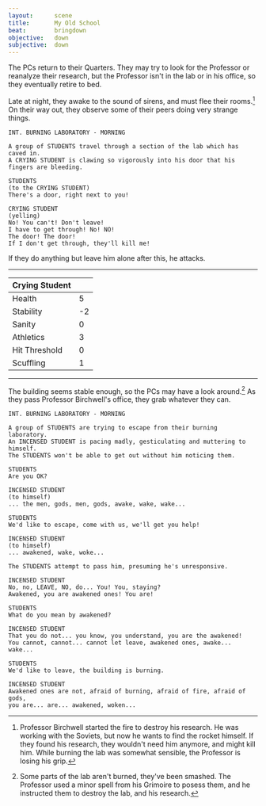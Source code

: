 ```yaml
---
layout:      scene
title:       My Old School
beat:        bringdown
objective:   down
subjective:  down
---
```


The PCs return to their Quarters.
They may try to look for the Professor or reanalyze their research,
but the Professor isn't in the lab or in his office, so they eventually retire to bed.

Late at night, they awake to the sound of sirens, and must flee their rooms.[^fire]
On their way out, they observe some of their peers doing very strange things.

~~~
INT. BURNING LABORATORY - MORNING

A group of STUDENTS travel through a section of the lab which has caved in.
A CRYING STUDENT is clawing so vigorously into his door that his fingers are bleeding.

STUDENTS
(to the CRYING STUDENT)
There's a door, right next to you!

CRYING STUDENT
(yelling)
No! You can't! Don't leave!
I have to get through! No! NO!
The door! The door!
If I don't get through, they'll kill me!
~~~

If they do anything but leave him alone after this, he attacks.

---

| Crying Student |    |
|----------------|----|
| Health         | 5  |
| Stability      | -2 |
| Sanity         | 0  |
| Athletics      | 3  |
| Hit Threshold  | 0  |
| Scuffling      | 1  |

---


The building seems stable enough, so the PCs may have a look around.[^look]
As they pass Professor Birchwell's office, they grab whatever they can.

~~~
INT. BURNING LABORATORY - MORNING

A group of STUDENTS are trying to escape from their burning laboratory.
An INCENSED STUDENT is pacing madly, gesticulating and muttering to himself.
The STUDENTS won't be able to get out without him noticing them.

STUDENTS
Are you OK?

INCENSED STUDENT
(to himself)
... the men, gods, men, gods, awake, wake, wake...

STUDENTS
We'd like to escape, come with us, we'll get you help!

INCENSED STUDENT
(to himself)
... awakened, wake, woke...

The STUDENTS attempt to pass him, presuming he's unresponsive.

INCENSED STUDENT
No, no, LEAVE, NO, do... You! You, staying?
Awakened, you are awakened ones! You are!

STUDENTS
What do you mean by awakened?

INCENSED STUDENT
That you do not... you know, you understand, you are the awakened!
You cannot, cannot... cannot let leave, awakened ones, awake... wake...

STUDENTS
We'd like to leave, the building is burning.

INCENSED STUDENT
Awakened ones are not, afraid of burning, afraid of fire, afraid of gods,
you are... are... awakened, woken...
~~~

[^fire]:
    Professor Birchwell started the fire to destroy his research.
    He was working with the Soviets, but now he wants to find the rocket himself.
    If they found his research, they wouldn't need him anymore, and might kill him.
    While burning the lab was somewhat sensible, the Professor is losing his grip.

[^look]:
    Some parts of the lab aren't burned, they've been smashed.
    The Professor used a minor spell from his Grimoire to posess them,
    and he instructed them to destroy the lab, and his research.














